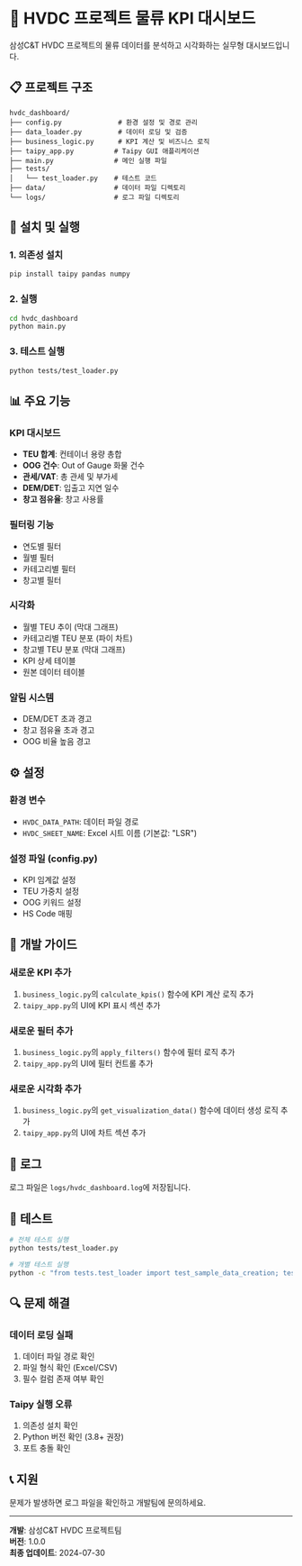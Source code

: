 # 🚢 HVDC 프로젝트 물류 KPI 대시보드

삼성C&T HVDC 프로젝트의 물류 데이터를 분석하고 시각화하는 실무형 대시보드입니다.

## 📋 프로젝트 구조

```
hvdc_dashboard/
├── config.py              # 환경 설정 및 경로 관리
├── data_loader.py         # 데이터 로딩 및 검증
├── business_logic.py      # KPI 계산 및 비즈니스 로직
├── taipy_app.py          # Taipy GUI 애플리케이션
├── main.py               # 메인 실행 파일
├── tests/
│   └── test_loader.py    # 테스트 코드
├── data/                 # 데이터 파일 디렉토리
└── logs/                 # 로그 파일 디렉토리
```

## 🚀 설치 및 실행

### 1. 의존성 설치

```bash
pip install taipy pandas numpy
```

### 2. 실행

```bash
cd hvdc_dashboard
python main.py
```

### 3. 테스트 실행

```bash
python tests/test_loader.py
```

## 📊 주요 기능

### KPI 대시보드
- **TEU 합계**: 컨테이너 용량 총합
- **OOG 건수**: Out of Gauge 화물 건수
- **관세/VAT**: 총 관세 및 부가세
- **DEM/DET**: 입출고 지연 일수
- **창고 점유율**: 창고 사용률

### 필터링 기능
- 연도별 필터
- 월별 필터
- 카테고리별 필터
- 창고별 필터

### 시각화
- 월별 TEU 추이 (막대 그래프)
- 카테고리별 TEU 분포 (파이 차트)
- 창고별 TEU 분포 (막대 그래프)
- KPI 상세 테이블
- 원본 데이터 테이블

### 알림 시스템
- DEM/DET 초과 경고
- 창고 점유율 초과 경고
- OOG 비율 높음 경고

## ⚙️ 설정

### 환경 변수
- `HVDC_DATA_PATH`: 데이터 파일 경로
- `HVDC_SHEET_NAME`: Excel 시트 이름 (기본값: "LSR")

### 설정 파일 (config.py)
- KPI 임계값 설정
- TEU 가중치 설정
- OOG 키워드 설정
- HS Code 매핑

## 🔧 개발 가이드

### 새로운 KPI 추가
1. `business_logic.py`의 `calculate_kpis()` 함수에 KPI 계산 로직 추가
2. `taipy_app.py`의 UI에 KPI 표시 섹션 추가

### 새로운 필터 추가
1. `business_logic.py`의 `apply_filters()` 함수에 필터 로직 추가
2. `taipy_app.py`의 UI에 필터 컨트롤 추가

### 새로운 시각화 추가
1. `business_logic.py`의 `get_visualization_data()` 함수에 데이터 생성 로직 추가
2. `taipy_app.py`의 UI에 차트 섹션 추가

## 📝 로그

로그 파일은 `logs/hvdc_dashboard.log`에 저장됩니다.

## 🧪 테스트

```bash
# 전체 테스트 실행
python tests/test_loader.py

# 개별 테스트 실행
python -c "from tests.test_loader import test_sample_data_creation; test_sample_data_creation()"
```

## 🔍 문제 해결

### 데이터 로딩 실패
1. 데이터 파일 경로 확인
2. 파일 형식 확인 (Excel/CSV)
3. 필수 컬럼 존재 여부 확인

### Taipy 실행 오류
1. 의존성 설치 확인
2. Python 버전 확인 (3.8+ 권장)
3. 포트 충돌 확인

## 📞 지원

문제가 발생하면 로그 파일을 확인하고 개발팀에 문의하세요.

---

**개발**: 삼성C&T HVDC 프로젝트팀  
**버전**: 1.0.0  
**최종 업데이트**: 2024-07-30 